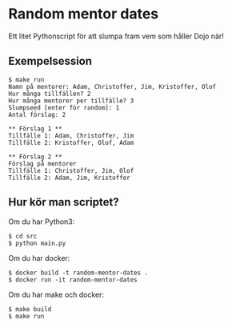 Random mentor dates
===================

Ett litet Pythonscript för att slumpa fram vem som håller Dojo när!


Exempelsession
--------------

```
$ make run
Namn på mentorer: Adam, Christoffer, Jim, Kristoffer, Olof
Hur många tillfällen? 2
Hur många mentorer per tillfälle? 3
Slumpseed [enter för random]: 1
Antal förslag: 2

** Förslag 1 **
Tillfälle 1: Adam, Christoffer, Jim
Tillfälle 2: Kristoffer, Olof, Adam

** Förslag 2 **
Förslag på mentorer
Tillfälle 1: Christoffer, Jim, Olof
Tillfälle 2: Adam, Jim, Kristoffer

```


Hur kör man scriptet?
---------------------

Om du har Python3:

    $ cd src
    $ python main.py

Om du har docker:

    $ docker build -t random-mentor-dates .
    $ docker run -it random-mentor-dates

Om du har make och docker:

	$ make build
	$ make run

